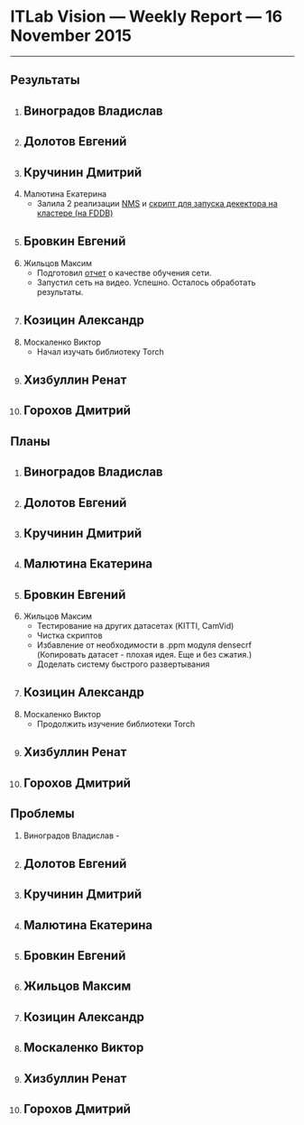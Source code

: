 # ITLab Vision — Weekly Report — 16 November 2015

----------------

## Результаты

  1. Виноградов Владислав
     - 
  1. Долотов Евгений
     -
  1. Кручинин Дмитрий
     -
  1. Малютина Екатерина
     - Залила 2 реализации [NMS](https://github.com/ITLab-Vision/DNN_based_detection/pull/18) и [скрипт для запуска декектора на кластере (на FDDB)](https://github.com/ITLab-Vision/DNN_based_detection/pull/17)
  1. Бровкин Евгений
     -
  1. Жильцов Максим
     - Подготовил [отчет](deeplab_results.md) о качестве обучения сети.
     - Запустил сеть на видео. Успешно. Осталось обработать результаты.
  1. Козицин Александр
     -
  1. Москаленко Виктор
     - Начал изучать библиотеку Torch
  1. Хизбуллин Ренат
     -
  1. Горохов Дмитрий
     -

## Планы

  1. Виноградов Владислав
     -
  1. Долотов Евгений
     -
  1. Кручинин Дмитрий
     -
  1. Малютина Екатерина
     -
  1. Бровкин Евгений
     -
  1. Жильцов Максим
     - Тестирование на других датасетах (KITTI, CamVid)
     - Чистка скриптов
     - Избавление от необходимости в .ppm модуля densecrf (Копировать датасет - плохая идея. Еще и без сжатия.)
     - Доделать систему быстрого развертывания
  1. Козицин Александр
     -
  1. Москаленко Виктор
     - Продолжить изучение библиотеки Torch
  1. Хизбуллин Ренат
     -
  1. Горохов Дмитрий
     -

## Проблемы
   1. Виноградов Владислав
     -
  1. Долотов Евгений
     -
  1. Кручинин Дмитрий
     -
  1. Малютина Екатерина
     -
  1. Бровкин Евгений
     -
  1. Жильцов Максим
     -
  1. Козицин Александр
     -
  1. Москаленко Виктор
     -
  1. Хизбуллин Ренат
     -
  1. Горохов Дмитрий
     -
